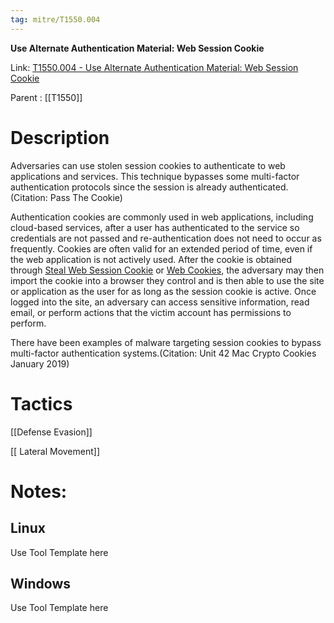 ```yaml
---
tag: mitre/T1550.004
---
```


**Use Alternate Authentication Material: Web Session Cookie**

Link: [T1550.004 - Use Alternate Authentication Material: Web Session Cookie](https://attack.mitre.org/techniques/T1550/004)

Parent : [[T1550]]


# Description

Adversaries can use stolen session cookies to authenticate to web applications and services. This technique bypasses some multi-factor authentication protocols since the session is already authenticated.(Citation: Pass The Cookie)

Authentication cookies are commonly used in web applications, including cloud-based services, after a user has authenticated to the service so credentials are not passed and re-authentication does not need to occur as frequently. Cookies are often valid for an extended period of time, even if the web application is not actively used. After the cookie is obtained through [Steal Web Session Cookie](https://attack.mitre.org/techniques/T1539) or [Web Cookies](https://attack.mitre.org/techniques/T1606/001), the adversary may then import the cookie into a browser they control and is then able to use the site or application as the user for as long as the session cookie is active. Once logged into the site, an adversary can access sensitive information, read email, or perform actions that the victim account has permissions to perform.

There have been examples of malware targeting session cookies to bypass multi-factor authentication systems.(Citation: Unit 42 Mac Crypto Cookies January 2019)

# Tactics


[[Defense Evasion]]

[[ Lateral Movement]]


# Notes:

## Linux

Use Tool Template here

## Windows

Use Tool Template here